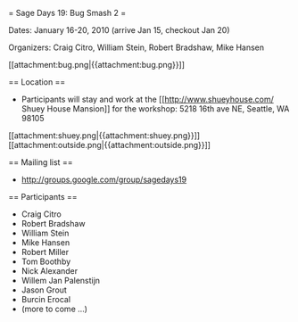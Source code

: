 = Sage Days 19: Bug Smash 2 =

Dates: January 16-20, 2010  (arrive Jan 15, checkout Jan 20)

Organizers: Craig Citro, William Stein, Robert Bradshaw, Mike Hansen


 [[attachment:bug.png|{{attachment:bug.png}}]]

== Location ==

 * Participants will stay and work at the [[http://www.shueyhouse.com/ Shuey House Mansion]] for the workshop:
   5218 16th ave NE, Seattle, WA 98105

 [[attachment:shuey.png|{{attachment:shuey.png}}]]  [[attachment:outside.png|{{attachment:outside.png}}]]

== Mailing list ==
 * http://groups.google.com/group/sagedays19

== Participants ==

 * Craig Citro
 * Robert Bradshaw
 * William Stein
 * Mike Hansen
 * Robert Miller
 * Tom Boothby
 * Nick Alexander 
 * Willem Jan Palenstijn
 * Jason Grout 
 * Burcin Erocal
 * (more to come ...)
